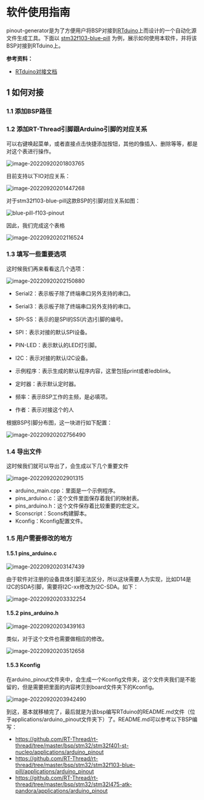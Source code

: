 # 软件使用指南

pinout-generator是为了方便用户将BSP对接到[RTduino](https://github.com/RTduino/RTduino)上而设计的一个自动化源文件生成工具。下面以 [stm32f103-blue-pill](https://github.com/RT-Thread/rt-thread/tree/master/bsp/stm32/stm32f103-blue-pill/applications/arduino_pinout) 为例，展示如何使用本软件，并将该BSP对接到RTduino上。

**参考资料：**
- [RTduino对接文档](https://github.com/RTduino/RTduino/blob/master/README_zh.md#4-%E5%A6%82%E4%BD%95%E7%BB%99%E6%9F%90%E4%B8%AAbsp%E9%80%82%E9%85%8Drtduino)

## 1 如何对接

### 1.1 添加BSP路径

### 1.2 添加RT-Thread引脚跟Arduino引脚的对应关系

可以右键唤起菜单，或者直接点击快捷添加按钮，其他的像插入、删除等等，都是对这个表进行操作。

![image-20220920201803765](figures/image-20220920201803765.png)

目前支持以下IO对应关系：

![image-20220920201447268](figures/image-20220920201447268.png)

对于stm32f103-blue-pill这款BSP的引脚对应关系如图：

![blue-pill-f103-pinout](figures/blue-pill-f103-pinout.jpg)

因此，我们完成这个表格

![image-20220920202116524](figures/image-20220920202116524.png)

### 1.3 填写一些重要选项

这时候我们再来看看这几个选项：

![image-20220920202150880](figures/image-20220920202150880.png)

- Serial2：表示板子除了终端串口另外支持的串口。

- Serial3：表示板子除了终端串口另外支持的串口。

- SPI-SS：表示的是SPI的SS(片选)引脚的编号。

- SPI：表示对接的默认SPI设备。

- PIN-LED：表示默认的LED灯引脚。

- I2C：表示对接的默认I2C设备。

- 示例程序：表示生成的默认程序内容，这里包括print或者ledblink。

- 定时器：表示默认定时器。

- 频率：表示BSP工作的主频，是必填项。
- 作者：表示对接这个的人

根据BSP引脚分布图，这一块进行如下配置：

![image-20220920202756490](figures/image-20220920202756490.png)

### 1.4 导出文件

这时候我们就可以导出了，会生成以下几个重要文件

![image-20220920202901315](figures/image-20220920202901315.png)

- arduino_main.cpp：里面是一个示例程序。
- pins_arduino.c：这个文件里面保存着我们的映射表。
- pins_arduino.h：这个文件保存着比较重要的宏定义。
- Sconscript：Scons构建脚本。
- Kconfig：Kconfig配置文件。

### 1.5 用户需要修改的地方

#### 1.5.1 pins_arduino.c

![image-20220920203147439](figures/image-20220920203147439.png)

由于软件对注册的设备具体引脚无法区分，所以这块需要人为实现，比如D14是I2C的SDA引脚，需要将I2C-xx修改为I2C-SDA。如下：

![image-20220920203332254](figures/image-20220920203332254.png)

#### 1.5.2 pins_arduino.h

![image-20220920203439163](figures/image-20220920203439163.png)

类似，对于这个文件也需要做相应的修改。

![image-20220920203512658](figures/image-20220920203512658.png)

#### 1.5.3 Kconfig

在arduino_pinout文件夹中，会生成一个Kconfig文件夹，这个文件夹我们是不能留的，但是需要把里面的内容拷贝到board文件夹下的Kconfig。

![image-20220920203942490](figures/image-20220920203942490.png)

到这，基本就移植完了，最后就是为该bsp编写RTduino的README.md文件（位于applications/arduino_pinout文件夹下）了。README.md可以参考以下BSP编写：

- https://github.com/RT-Thread/rt-thread/tree/master/bsp/stm32/stm32f401-st-nucleo/applications/arduino_pinout
- https://github.com/RT-Thread/rt-thread/tree/master/bsp/stm32/stm32f103-blue-pill/applications/arduino_pinout
- https://github.com/RT-Thread/rt-thread/tree/master/bsp/stm32/stm32l475-atk-pandora/applications/arduino_pinout

